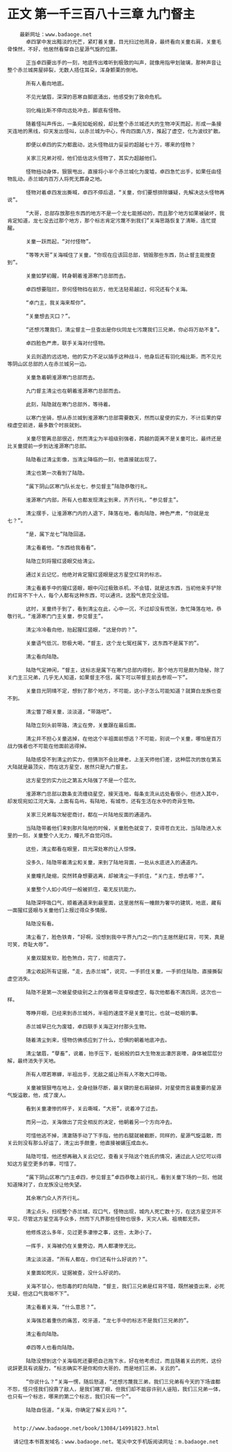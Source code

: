 # 正文 第一千三百八十三章 九门督主
        最新网址：www.badaoge.net
          卓四掌中发出黯淡的光芒，紧盯着关童，目光扫过他周身，最终看向关童右肩，关童毛骨悚然，不好，他居然看穿自己星源气旋的位置。
      
          正当卓四要出手的一刻，地底传出难听到极致的叫声，就像用指甲划玻璃，那种声音让整个赤兰城房屋碎裂，无数人捂住耳朵，浑身颤栗的倒地。
      
          所有人看向地底。
      
          不见光皱眉，深深的恶寒自脚底涌出，他感受到了致命危机。
      
          羽化梅比斯不停向远处冲去，脚底有怪物。
      
          随着怪叫声传出，一条宛如蚯蚓般，却比整个赤兰城还大的生物冲天而起，形成一条接天连地的黑线，仰天发出怪叫，以赤兰城为中心，传向四面八方，推起了虚空，化为波纹扩散。
      
          即便以卓四的实力都震动，这头怪物战力妥妥的超越七十万，哪来的怪物？
      
          关家三兄弟对视，他们低估这头怪物了，其实力超越他们。
      
          怪物扭动身体，狠狠甩出，直接将小半个赤兰城化为废墟，卓四急忙出手，如果任由怪物乱动，赤兰城内百万人将死无葬身之地。
      
          怪物对着卓四发出撕喊，卓四不停后退，“关童，你们要想排除嫌疑，先解决这头怪物再说”。
      
          “大哥，总部存放那些东西的地方不是一个龙七能撼动的，而且那个地方如果被破坏，我肯定知道，龙七没去过那个地方，那个标志肯定污蔑不到我们”关海思路恢复了清晰，连忙提醒。
      
          关童一跃而起，“对付怪物”。
      
          “等等大哥”关海喊住了关童，“你现在应该回总部，销毁那些东西，防止督主能搜查到”。
      
          关童如梦初醒，转身朝着淮源寒门总部而去。
      
          卓四想要阻拦，奈何怪物挡在前方，他无法轻易越过，何况还有个关海。
      
          “卓门主，我关海来帮你”。
      
          “关童想去灭口？”。
      
          “还想污蔑我们，清尘督主一旦查出是你伙同龙七污蔑我们三兄弟，你必将万劫不复”。
      
          卓四脸色严肃，联手关海对付怪物。
      
          关云则退的远远地，他的实力不足以插手这种战斗，他身后还有羽化梅比斯，而不见光等阴山区总部的人在赤兰城另一边。
      
          关童急着朝淮源寒门总部而去。
      
          九门督主清尘也在朝着淮源寒门总部而去。
      
          此刻，陆隐就在寒门总部外，等待着。
      
          以寒门坐骑，想从赤兰城到淮源寒门总部需要数天，然而以星使的实力，不计后果的穿梭虚空前进，最多数个时辰就到。
      
          关童尽管离总部很近，然而清尘为半祖级别强者，跨越的距离不是关童可比，最终还是比关童提前一步到达淮源寒门总部。
      
          陆隐看过清尘影像，当清尘降临的一刻，他直接就出现了。
      
          清尘也第一次看到了陆隐。
      
          “属下阴山区寒门队长龙七，参见督主”陆隐恭敬行礼。
      
          淮源寒门内部，所有人也都发现清尘到来，齐齐行礼，“参见督主”。
      
          清尘摆手，让淮源寒门内的人退下，降落在地，看向陆隐，神色严肃，“你就是龙七？”。
      
          “是，属下龙七”陆隐回道。
      
          清尘看着他，“东西给我看看”。
      
          陆隐立刻将猩红竖眼交给清尘。
      
          通过关云记忆，他绝对肯定猩红竖眼是这方星空红背的标志。
      
          清尘看着手中的猩红竖眼，眼中闪过极致杀机，不会错，就是这东西，当初他亲手铲除的红背不下十人，每个人都有这种东西，可以通讯，这股气息完全没错。
      
          这时，关童终于到了，看到清尘在此，心中一沉，不过却没有慌张，急忙降落在地，恭敬行礼，“淮源寒门门主关童，参见督主”。
      
          清尘冷冷看向他，抬起猩红竖眼，“这是你的？”。
      
          关童语气低沉，怒极大喝，“督主，这个龙七冤枉属下，这东西不是属下的”。
      
          清尘看向陆隐。
      
          陆隐气定神闲，“督主，这标志是属下在寒门总部内得到，那个地方可是颇为隐秘，除了关门主三兄弟，几乎无人知道，如果督主不信，属下可以带督主前去参观一下”。
      
          关童目光阴晴不定，想到了那个地方，不可能，这小子怎么可能知道？就算白龙族也查不到。
      
          清尘瞥了眼关童，淡淡道，“带路吧”。
      
          陆隐立刻头前带路，清尘在旁，关童跟在最后面。
      
          清尘并不担心关童逃掉，在他这个半祖面前想逃？不可能，别说一个关童，哪怕是百万战力强者也不可能在他面前逃得掉。
      
          陆隐感受不到清尘的实力，但猜测不会比禅老，上圣天师他们差，这种层次的放在第五大陆就是最顶尖，而在这方星空，居然只是九门督主。
      
          这方星空的实力比之第五大陆强了不是一个层次。
      
          淮源寒门总部以数条支流缠绕星空，接天连地，每条支流从远处看很小，但进入其中，却发现宛如江河大海，上面有岛屿，有陆地，有城市，还有生活在水中的奇异生物。
      
          关家三兄弟每次秘密商讨，都在一片陆地反面的通道内。
      
          当陆隐带着他们来到那片陆地的时候，关童脸色就变了，变得苍白无比，当陆隐进入水里的一刻，关童整个人无力，瞳孔不自觉闪烁。
      
          这些，清尘都看在眼里，目光深处寒的让人惊悚。
      
          没多久，陆隐带着清尘和关童，来到了陆地背面，一处从水底进入的通道内。
      
          关童瞳孔陡缩，突然转身想要逃离，却被清尘一手抓住，“关门主，想去哪？”。
      
          关童整个人如小鸡仔一般被抓住，毫无反抗能力。
      
          陆隐深呼吸口气，顺着通道来到最里面，这里居然有一幢颇为奢华的建筑，地底，藏有一面猩红竖眼与关童他们上报过得众多情报。
      
          陆隐没有看。
      
          清尘看了，脸色铁青，“好啊，没想到我中平界九门之一的门主居然是红背，可笑，真是可笑，奇耻大辱”。
      
          关童双腿发软，脸色煞白，完了，彻底完了。
      
          清尘收起所有证据，“走，去赤兰城”，说完，一手抓住关童，一手抓住陆隐，直接撕裂虚空消失。
      
          陆隐不是第一次被星使级别之上的强者带走穿梭虚空，每次他都看不清四周，这次也一样。
      
          等睁开眼，已经来到赤兰城外，半祖的速度不是关童可比，也就一眨眼的事。
      
          赤兰城早已化为废墟，卓四联手关海正对付那头生物。
      
          随着清尘到来，怪物仿佛感应到了什么，恐惧的朝着地底冲去。
      
          清尘皱眉，“孽畜”，说着，抬手压下，蚯蚓般的巨大生物发出凄厉哀嚎，身体被层层分解，最终消失于天地。
      
          所有人噤若寒蝉，半祖出手，无敌之威让所有人不敢大口呼吸。
      
          关童被狠狠甩在地上，全身经脉尽断，最关键的是右肩破碎，对星使而言最重要的星源气旋溢散，他，成了废人。
      
          看到关童凄惨的样子，关云嘶喊，“大哥”，说着冲了过去。
      
          而另一边，关海做出了完全相反的决定，他朝着另一个方向冲去。
      
          可惜他逃不掉，清澈随手动了下手指，他的右腿就被截断，同样的，星源气旋溢散，而关云则没有那么好运了，清尘出手颇重，他直接被碾压成血水。
      
          陆隐可惜，他还想再融入关云记忆，查看关于陆这个姓氏的情况，通过此人记忆可以得知这方星空更多的事，可惜了。
      
          “属下阴山区寒门门主卓四，参见督主”卓四恭敬上前行礼，看到关童下场的一刻，他就知道赌对了，白龙族没让他失望。
      
          其余寒门众人齐齐行礼。
      
          清尘点头，扫视整个赤兰城，叹口气，怪物出现，城内人死亡数十万，在这方星空并不罕见，尽管这方星空高手众多，然而下凡界那些怪物也很多，天灾人祸，祖境都无奈。
      
          他修炼这么多年，见过更多凄惨之事，这些，太渺小了。
      
          一挥手，关海被仍在关童旁边，两人都凄惨无比。
      
          清尘淡淡道，“所有人都在，你们还有什么好说的？”。
      
          关童面如死灰，证据被查，没什么好说的。
      
          关海不甘心，他怨毒的盯向陆隐，“督主，我们三兄弟是红背不错，既然被查出来，必死无疑，但这口气我咽不下”。
      
          清尘看着关海，“什么意思？”。
      
          关海强忍着重伤的痛苦，咬牙道，“龙七手中的标志不是我们三兄弟的”。
      
          清尘看向陆隐。
      
          卓四等人也看向陆隐。
      
          陆隐没想到这个关海临死还要把自己拖下水，好在他考虑过，而且随着关云的死，这份说辞更具有说服力，“标志确实不是你和你大哥的，而是地扪三弟，关云的”。
      
          “你说什么？”关海一愣，随后怒道，“还想污蔑我三弟，我们三兄弟有今天的下场谁都不怨，怪只怪我们投靠了敌人，是我们瞎了眼，但我们却不能容许别人诬陷，我们三兄弟一体，也只有一个标志，哪来的第二个标志，我们只有一个”。
      
          陆隐自信道，“关海，你确定了解关云吗？”。
      
      
      http://www.badaoge.net/book/13084/14991823.html
      
      请记住本书首发域名：www.badaoge.net。笔尖中文手机版阅读网址：m.badaoge.net